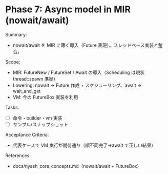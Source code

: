 # Phase 7: Async model in MIR (nowait/await)

Summary:
- nowait/await を MIR に薄く導入（Future 表現）。スレッドベース実装と整合。

Scope:
- MIR: FutureNew / FutureSet / Await の導入（Scheduling は現状 thread::spawn 準拠）
- Lowering: nowait → Future 作成 + スケジューリング、await → wait_and_get
- VM: 今の FutureBox 実装を利用

Tasks:
- [ ] 命令・builder・vm 実装
- [ ] サンプル/スナップショット

Acceptance Criteria:
- 代表ケースで VM 実行が期待通り（順不同完了→await で正しい結果）

References:
- docs/nyash_core_concepts.md（nowait/await + FutureBox）

